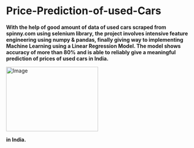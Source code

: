 # Price-Prediction-of-used-Cars
**With the help of good amount of data of used cars scraped from spinny.com using selenium library, the project involves intensive feature engineering using numpy & pandas, finally giving way to implementing Machine Learning using a Linear Regression Model. The model shows accuracy of more than 80% and is able to reliably give a meaningful prediction of prices of used cars in India.**

<img src="https://github.com/dipeshbhatt1/images/issues/1#issue-1746380348" alt="Image" width="250" height="175">

**in India.**
